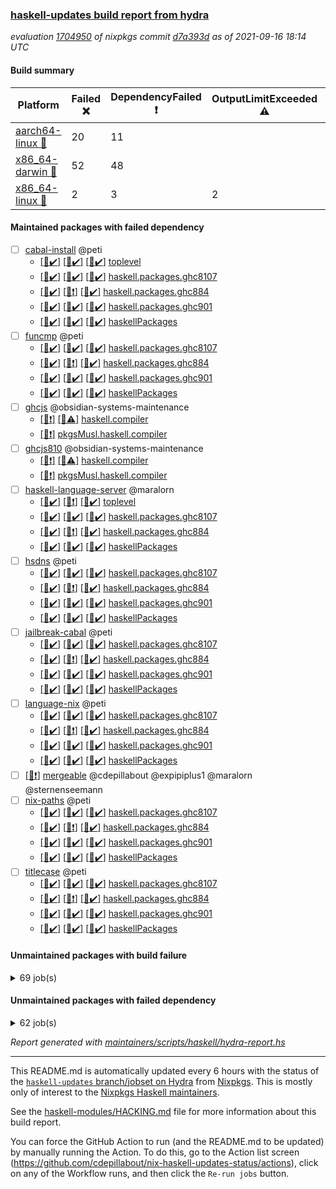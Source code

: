 ### [haskell-updates build report from hydra](https://hydra.nixos.org/jobset/nixpkgs/haskell-updates)
*evaluation [1704950](https://hydra.nixos.org/eval/1704950) of nixpkgs commit [d7a393d](https://github.com/NixOS/nixpkgs/commits/d7a393dc6b0e333a27bffe1d61b57e8a172973f7) as of 2021-09-16 18:14 UTC*
#### Build summary

 | Platform | Failed :x: | DependencyFailed :heavy_exclamation_mark: | OutputLimitExceeded :warning: | TimedOut :hourglass::no_entry_sign: | Success :heavy_check_mark: | 
 | --- | --- | --- | --- | --- | --- | 
 | [aarch64-linux :iphone:](https://hydra.nixos.org/eval/1704950?filter=.aarch64-linux) | 20 | 11 |  | 3 | 6718 | 
 | [x86_64-darwin :apple:](https://hydra.nixos.org/eval/1704950?filter=.x86_64-darwin) | 52 | 48 |  | 3 | 6612 | 
 | [x86_64-linux :penguin:](https://hydra.nixos.org/eval/1704950?filter=.x86_64-linux) | 2 | 3 | 2 |  | 6792 | 
#### Maintained packages with failed dependency
- [ ] [cabal-install](https://hydra.nixos.org/eval/1704950?filter=cabal-install) @peti
  - [[:iphone::heavy_check_mark:]](https://hydra.nixos.org/build/153206747) [[:apple::heavy_check_mark:]](https://hydra.nixos.org/build/153207602) [[:penguin::heavy_check_mark:]](https://hydra.nixos.org/build/153205830) [toplevel](https://hydra.nixos.org/eval/1704950?filter=cabal-install)
  - [[:iphone::heavy_check_mark:]](https://hydra.nixos.org/build/153200342) [[:apple::heavy_check_mark:]](https://hydra.nixos.org/build/153208055) [[:penguin::heavy_check_mark:]](https://hydra.nixos.org/build/153210546) [haskell.packages.ghc8107](https://hydra.nixos.org/eval/1704950?filter=haskell.packages.ghc8107.cabal-install)
  - [[:iphone::heavy_check_mark:]](https://hydra.nixos.org/build/153196268) [[:apple::heavy_exclamation_mark:]](https://hydra.nixos.org/build/153202204) [[:penguin::heavy_check_mark:]](https://hydra.nixos.org/build/153195128) [haskell.packages.ghc884](https://hydra.nixos.org/eval/1704950?filter=haskell.packages.ghc884.cabal-install)
  - [[:iphone::heavy_check_mark:]](https://hydra.nixos.org/build/153204648) [[:apple::heavy_check_mark:]](https://hydra.nixos.org/build/153203588) [[:penguin::heavy_check_mark:]](https://hydra.nixos.org/build/153195716) [haskell.packages.ghc901](https://hydra.nixos.org/eval/1704950?filter=haskell.packages.ghc901.cabal-install)
  - [[:iphone::heavy_check_mark:]](https://hydra.nixos.org/build/153212900) [[:apple::heavy_check_mark:]](https://hydra.nixos.org/build/153200208) [[:penguin::heavy_check_mark:]](https://hydra.nixos.org/build/153196807) [haskellPackages](https://hydra.nixos.org/eval/1704950?filter=haskellPackages.cabal-install)
- [ ] [funcmp](https://hydra.nixos.org/eval/1704950?filter=funcmp) @peti
  - [[:iphone::heavy_check_mark:]](https://hydra.nixos.org/build/153198543) [[:apple::heavy_check_mark:]](https://hydra.nixos.org/build/153201399) [[:penguin::heavy_check_mark:]](https://hydra.nixos.org/build/153197045) [haskell.packages.ghc8107](https://hydra.nixos.org/eval/1704950?filter=haskell.packages.ghc8107.funcmp)
  - [[:iphone::heavy_check_mark:]](https://hydra.nixos.org/build/153206232) [[:apple::heavy_exclamation_mark:]](https://hydra.nixos.org/build/153204917) [[:penguin::heavy_check_mark:]](https://hydra.nixos.org/build/153207177) [haskell.packages.ghc884](https://hydra.nixos.org/eval/1704950?filter=haskell.packages.ghc884.funcmp)
  - [[:iphone::heavy_check_mark:]](https://hydra.nixos.org/build/153208727) [[:apple::heavy_check_mark:]](https://hydra.nixos.org/build/153197218) [[:penguin::heavy_check_mark:]](https://hydra.nixos.org/build/153198362) [haskell.packages.ghc901](https://hydra.nixos.org/eval/1704950?filter=haskell.packages.ghc901.funcmp)
  - [[:iphone::heavy_check_mark:]](https://hydra.nixos.org/build/153200093) [[:apple::heavy_check_mark:]](https://hydra.nixos.org/build/153210013) [[:penguin::heavy_check_mark:]](https://hydra.nixos.org/build/153195548) [haskellPackages](https://hydra.nixos.org/eval/1704950?filter=haskellPackages.funcmp)
- [ ] [ghcjs](https://hydra.nixos.org/eval/1704950?filter=ghcjs) @obsidian-systems-maintenance
  - [[:iphone::heavy_exclamation_mark:]](https://hydra.nixos.org/build/153215278) [[:penguin::warning:]](https://hydra.nixos.org/build/153196132) [haskell.compiler](https://hydra.nixos.org/eval/1704950?filter=haskell.compiler.ghcjs)
  -  [[:penguin::heavy_exclamation_mark:]](https://hydra.nixos.org/build/153202693) [pkgsMusl.haskell.compiler](https://hydra.nixos.org/eval/1704950?filter=pkgsMusl.haskell.compiler.ghcjs)
- [ ] [ghcjs810](https://hydra.nixos.org/eval/1704950?filter=ghcjs810) @obsidian-systems-maintenance
  - [[:iphone::heavy_exclamation_mark:]](https://hydra.nixos.org/build/153212524) [[:penguin::warning:]](https://hydra.nixos.org/build/153196057) [haskell.compiler](https://hydra.nixos.org/eval/1704950?filter=haskell.compiler.ghcjs810)
  -  [[:penguin::heavy_exclamation_mark:]](https://hydra.nixos.org/build/153196415) [pkgsMusl.haskell.compiler](https://hydra.nixos.org/eval/1704950?filter=pkgsMusl.haskell.compiler.ghcjs810)
- [ ] [haskell-language-server](https://hydra.nixos.org/eval/1704950?filter=haskell-language-server) @maralorn
  - [[:iphone::heavy_check_mark:]](https://hydra.nixos.org/build/153210143) [[:apple::heavy_exclamation_mark:]](https://hydra.nixos.org/build/153213018) [[:penguin::heavy_check_mark:]](https://hydra.nixos.org/build/153211076) [toplevel](https://hydra.nixos.org/eval/1704950?filter=haskell-language-server)
  - [[:iphone::heavy_check_mark:]](https://hydra.nixos.org/build/153200978) [[:apple::heavy_check_mark:]](https://hydra.nixos.org/build/153214537) [[:penguin::heavy_check_mark:]](https://hydra.nixos.org/build/153209068) [haskell.packages.ghc8107](https://hydra.nixos.org/eval/1704950?filter=haskell.packages.ghc8107.haskell-language-server)
  - [[:iphone::heavy_check_mark:]](https://hydra.nixos.org/build/153198337) [[:apple::heavy_exclamation_mark:]](https://hydra.nixos.org/build/153201176) [[:penguin::heavy_check_mark:]](https://hydra.nixos.org/build/153199028) [haskell.packages.ghc884](https://hydra.nixos.org/eval/1704950?filter=haskell.packages.ghc884.haskell-language-server)
  - [[:iphone::heavy_check_mark:]](https://hydra.nixos.org/build/153196099) [[:apple::heavy_check_mark:]](https://hydra.nixos.org/build/153210787) [[:penguin::heavy_check_mark:]](https://hydra.nixos.org/build/153195708) [haskellPackages](https://hydra.nixos.org/eval/1704950?filter=haskellPackages.haskell-language-server)
- [ ] [hsdns](https://hydra.nixos.org/eval/1704950?filter=hsdns) @peti
  - [[:iphone::heavy_check_mark:]](https://hydra.nixos.org/build/153208271) [[:apple::heavy_check_mark:]](https://hydra.nixos.org/build/153200332) [[:penguin::heavy_check_mark:]](https://hydra.nixos.org/build/153212983) [haskell.packages.ghc8107](https://hydra.nixos.org/eval/1704950?filter=haskell.packages.ghc8107.hsdns)
  - [[:iphone::heavy_check_mark:]](https://hydra.nixos.org/build/153213575) [[:apple::heavy_exclamation_mark:]](https://hydra.nixos.org/build/153211790) [[:penguin::heavy_check_mark:]](https://hydra.nixos.org/build/153214657) [haskell.packages.ghc884](https://hydra.nixos.org/eval/1704950?filter=haskell.packages.ghc884.hsdns)
  - [[:iphone::heavy_check_mark:]](https://hydra.nixos.org/build/153209838) [[:apple::heavy_check_mark:]](https://hydra.nixos.org/build/153207199) [[:penguin::heavy_check_mark:]](https://hydra.nixos.org/build/153213815) [haskell.packages.ghc901](https://hydra.nixos.org/eval/1704950?filter=haskell.packages.ghc901.hsdns)
  - [[:iphone::heavy_check_mark:]](https://hydra.nixos.org/build/153202175) [[:apple::heavy_check_mark:]](https://hydra.nixos.org/build/153212774) [[:penguin::heavy_check_mark:]](https://hydra.nixos.org/build/153214014) [haskellPackages](https://hydra.nixos.org/eval/1704950?filter=haskellPackages.hsdns)
- [ ] [jailbreak-cabal](https://hydra.nixos.org/eval/1704950?filter=jailbreak-cabal) @peti
  - [[:iphone::heavy_check_mark:]](https://hydra.nixos.org/build/153211330) [[:apple::heavy_check_mark:]](https://hydra.nixos.org/build/153205530) [[:penguin::heavy_check_mark:]](https://hydra.nixos.org/build/153195926) [haskell.packages.ghc8107](https://hydra.nixos.org/eval/1704950?filter=haskell.packages.ghc8107.jailbreak-cabal)
  - [[:iphone::heavy_check_mark:]](https://hydra.nixos.org/build/153198753) [[:apple::heavy_exclamation_mark:]](https://hydra.nixos.org/build/153214861) [[:penguin::heavy_check_mark:]](https://hydra.nixos.org/build/153203272) [haskell.packages.ghc884](https://hydra.nixos.org/eval/1704950?filter=haskell.packages.ghc884.jailbreak-cabal)
  - [[:iphone::heavy_check_mark:]](https://hydra.nixos.org/build/153204847) [[:apple::heavy_check_mark:]](https://hydra.nixos.org/build/153206637) [[:penguin::heavy_check_mark:]](https://hydra.nixos.org/build/153212963) [haskell.packages.ghc901](https://hydra.nixos.org/eval/1704950?filter=haskell.packages.ghc901.jailbreak-cabal)
  - [[:iphone::heavy_check_mark:]](https://hydra.nixos.org/build/153199281) [[:apple::heavy_check_mark:]](https://hydra.nixos.org/build/153213452) [[:penguin::heavy_check_mark:]](https://hydra.nixos.org/build/153211256) [haskellPackages](https://hydra.nixos.org/eval/1704950?filter=haskellPackages.jailbreak-cabal)
- [ ] [language-nix](https://hydra.nixos.org/eval/1704950?filter=language-nix) @peti
  - [[:iphone::heavy_check_mark:]](https://hydra.nixos.org/build/153199705) [[:apple::heavy_check_mark:]](https://hydra.nixos.org/build/153204423) [[:penguin::heavy_check_mark:]](https://hydra.nixos.org/build/153205058) [haskell.packages.ghc8107](https://hydra.nixos.org/eval/1704950?filter=haskell.packages.ghc8107.language-nix)
  - [[:iphone::heavy_check_mark:]](https://hydra.nixos.org/build/153201658) [[:apple::heavy_exclamation_mark:]](https://hydra.nixos.org/build/153198106) [[:penguin::heavy_check_mark:]](https://hydra.nixos.org/build/153206894) [haskell.packages.ghc884](https://hydra.nixos.org/eval/1704950?filter=haskell.packages.ghc884.language-nix)
  - [[:iphone::heavy_check_mark:]](https://hydra.nixos.org/build/153206088) [[:apple::heavy_check_mark:]](https://hydra.nixos.org/build/153207636) [[:penguin::heavy_check_mark:]](https://hydra.nixos.org/build/153195468) [haskell.packages.ghc901](https://hydra.nixos.org/eval/1704950?filter=haskell.packages.ghc901.language-nix)
  - [[:iphone::heavy_check_mark:]](https://hydra.nixos.org/build/153208313) [[:apple::heavy_check_mark:]](https://hydra.nixos.org/build/153207311) [[:penguin::heavy_check_mark:]](https://hydra.nixos.org/build/153195617) [haskellPackages](https://hydra.nixos.org/eval/1704950?filter=haskellPackages.language-nix)
- [ ] [[:penguin::heavy_exclamation_mark:]](https://hydra.nixos.org/build/153211740) [mergeable](https://hydra.nixos.org/eval/1704950?filter=mergeable) @cdepillabout @expipiplus1 @maralorn @sternenseemann
- [ ] [nix-paths](https://hydra.nixos.org/eval/1704950?filter=nix-paths) @peti
  - [[:iphone::heavy_check_mark:]](https://hydra.nixos.org/build/153206991) [[:apple::heavy_check_mark:]](https://hydra.nixos.org/build/153195549) [[:penguin::heavy_check_mark:]](https://hydra.nixos.org/build/153208184) [haskell.packages.ghc8107](https://hydra.nixos.org/eval/1704950?filter=haskell.packages.ghc8107.nix-paths)
  - [[:iphone::heavy_check_mark:]](https://hydra.nixos.org/build/153210278) [[:apple::heavy_exclamation_mark:]](https://hydra.nixos.org/build/153207790) [[:penguin::heavy_check_mark:]](https://hydra.nixos.org/build/153213829) [haskell.packages.ghc884](https://hydra.nixos.org/eval/1704950?filter=haskell.packages.ghc884.nix-paths)
  - [[:iphone::heavy_check_mark:]](https://hydra.nixos.org/build/153212421) [[:apple::heavy_check_mark:]](https://hydra.nixos.org/build/153206591) [[:penguin::heavy_check_mark:]](https://hydra.nixos.org/build/153197933) [haskell.packages.ghc901](https://hydra.nixos.org/eval/1704950?filter=haskell.packages.ghc901.nix-paths)
  - [[:iphone::heavy_check_mark:]](https://hydra.nixos.org/build/153203854) [[:apple::heavy_check_mark:]](https://hydra.nixos.org/build/153213694) [[:penguin::heavy_check_mark:]](https://hydra.nixos.org/build/153201168) [haskellPackages](https://hydra.nixos.org/eval/1704950?filter=haskellPackages.nix-paths)
- [ ] [titlecase](https://hydra.nixos.org/eval/1704950?filter=titlecase) @peti
  - [[:iphone::heavy_check_mark:]](https://hydra.nixos.org/build/153211124) [[:apple::heavy_check_mark:]](https://hydra.nixos.org/build/153213724) [[:penguin::heavy_check_mark:]](https://hydra.nixos.org/build/153207933) [haskell.packages.ghc8107](https://hydra.nixos.org/eval/1704950?filter=haskell.packages.ghc8107.titlecase)
  - [[:iphone::heavy_check_mark:]](https://hydra.nixos.org/build/153205881) [[:apple::heavy_exclamation_mark:]](https://hydra.nixos.org/build/153195552) [[:penguin::heavy_check_mark:]](https://hydra.nixos.org/build/153211947) [haskell.packages.ghc884](https://hydra.nixos.org/eval/1704950?filter=haskell.packages.ghc884.titlecase)
  - [[:iphone::heavy_check_mark:]](https://hydra.nixos.org/build/153197487) [[:apple::heavy_check_mark:]](https://hydra.nixos.org/build/153195207) [[:penguin::heavy_check_mark:]](https://hydra.nixos.org/build/153198742) [haskell.packages.ghc901](https://hydra.nixos.org/eval/1704950?filter=haskell.packages.ghc901.titlecase)
  - [[:iphone::heavy_check_mark:]](https://hydra.nixos.org/build/153201259) [[:apple::heavy_check_mark:]](https://hydra.nixos.org/build/153212673) [[:penguin::heavy_check_mark:]](https://hydra.nixos.org/build/153195055) [haskellPackages](https://hydra.nixos.org/eval/1704950?filter=haskellPackages.titlecase)
#### Unmaintained packages with build failure
<details><summary>69 job(s) </summary>

- [ ] [[:iphone::heavy_check_mark:]](https://hydra.nixos.org/build/153203885) [[:apple::x:]](https://hydra.nixos.org/build/153199123) [[:penguin::heavy_check_mark:]](https://hydra.nixos.org/build/153213161) [haskellPackages.FractalArt](https://hydra.nixos.org/eval/1704950?filter=haskellPackages.FractalArt) 
- [ ] [[:iphone::x:]](https://hydra.nixos.org/build/153203226) [[:apple::heavy_check_mark:]](https://hydra.nixos.org/build/153204100) [[:penguin::heavy_check_mark:]](https://hydra.nixos.org/build/153214572) [haskellPackages.HsASA](https://hydra.nixos.org/eval/1704950?filter=haskellPackages.HsASA) 
- [ ] [[:iphone::x:]](https://hydra.nixos.org/build/153198140) [[:apple::heavy_check_mark:]](https://hydra.nixos.org/build/153197376) [[:penguin::heavy_check_mark:]](https://hydra.nixos.org/build/153198610) [haskellPackages.OrderedBits](https://hydra.nixos.org/eval/1704950?filter=haskellPackages.OrderedBits) 
- [ ] [[:iphone::x:]](https://hydra.nixos.org/build/153208186) [[:apple::heavy_check_mark:]](https://hydra.nixos.org/build/153197567) [[:penguin::heavy_check_mark:]](https://hydra.nixos.org/build/153208126) [haskellPackages.accelerate-llvm](https://hydra.nixos.org/eval/1704950?filter=haskellPackages.accelerate-llvm) 
- [ ] [[:iphone::heavy_check_mark:]](https://hydra.nixos.org/build/153202911) [[:apple::x:]](https://hydra.nixos.org/build/153202277) [[:penguin::heavy_check_mark:]](https://hydra.nixos.org/build/153206340) [haskellPackages.caster](https://hydra.nixos.org/eval/1704950?filter=haskellPackages.caster) 
- [ ] [[:iphone::heavy_check_mark:]](https://hydra.nixos.org/build/153203828) [[:apple::x:]](https://hydra.nixos.org/build/153212692) [[:penguin::heavy_check_mark:]](https://hydra.nixos.org/build/153211805) [haskellPackages.chiphunk](https://hydra.nixos.org/eval/1704950?filter=haskellPackages.chiphunk) 
- [ ] [[:iphone::heavy_check_mark:]](https://hydra.nixos.org/build/153210058) [[:apple::x:]](https://hydra.nixos.org/build/153209588) [[:penguin::heavy_check_mark:]](https://hydra.nixos.org/build/153212463) [haskellPackages.di-core](https://hydra.nixos.org/eval/1704950?filter=haskellPackages.di-core) 
- [ ] [[:iphone::heavy_check_mark:]](https://hydra.nixos.org/build/153206268) [[:apple::x:]](https://hydra.nixos.org/build/153213211) [[:penguin::heavy_check_mark:]](https://hydra.nixos.org/build/153199446) [haskellPackages.discount](https://hydra.nixos.org/eval/1704950?filter=haskellPackages.discount) 
- [ ] [[:iphone::heavy_check_mark:]](https://hydra.nixos.org/build/153208807) [[:apple::x:]](https://hydra.nixos.org/build/153199181) [[:penguin::heavy_check_mark:]](https://hydra.nixos.org/build/153205582) [haskellPackages.diskhash](https://hydra.nixos.org/eval/1704950?filter=haskellPackages.diskhash) 
- [ ] [[:iphone::x:]](https://hydra.nixos.org/build/153195551) [[:apple::x:]](https://hydra.nixos.org/build/153202382) [[:penguin::x:]](https://hydra.nixos.org/build/153207616) [haskellPackages.doi](https://hydra.nixos.org/eval/1704950?filter=haskellPackages.doi) 
- [ ] [[:iphone::x:]](https://hydra.nixos.org/build/153202742) [[:apple::x:]](https://hydra.nixos.org/build/153197440) [[:penguin::heavy_check_mark:]](https://hydra.nixos.org/build/153213408) [haskellPackages.easytensor](https://hydra.nixos.org/eval/1704950?filter=haskellPackages.easytensor) 
- [ ] [[:iphone::heavy_check_mark:]](https://hydra.nixos.org/build/153211077) [[:apple::x:]](https://hydra.nixos.org/build/153195808) [[:penguin::heavy_check_mark:]](https://hydra.nixos.org/build/153209178) [haskellPackages.epub-tools](https://hydra.nixos.org/eval/1704950?filter=haskellPackages.epub-tools) 
- [ ] [[:iphone::heavy_check_mark:]](https://hydra.nixos.org/build/153197736) [[:apple::x:]](https://hydra.nixos.org/build/153213738) [[:penguin::heavy_check_mark:]](https://hydra.nixos.org/build/153198014) [haskellPackages.exinst](https://hydra.nixos.org/eval/1704950?filter=haskellPackages.exinst) 
- [ ] [[:iphone::heavy_check_mark:]](https://hydra.nixos.org/build/153207751) [[:apple::x:]](https://hydra.nixos.org/build/153212964) [[:penguin::heavy_check_mark:]](https://hydra.nixos.org/build/153202822) [haskellPackages.float128](https://hydra.nixos.org/eval/1704950?filter=haskellPackages.float128) 
- [ ] [[:iphone::x:]](https://hydra.nixos.org/build/153214905) [[:apple::heavy_check_mark:]](https://hydra.nixos.org/build/153208370) [[:penguin::heavy_check_mark:]](https://hydra.nixos.org/build/153215528) [haskellPackages.freetype2](https://hydra.nixos.org/eval/1704950?filter=haskellPackages.freetype2) 
- [ ] [[:iphone::heavy_check_mark:]](https://hydra.nixos.org/build/153196136) [[:apple::x:]](https://hydra.nixos.org/build/153208818) [[:penguin::heavy_check_mark:]](https://hydra.nixos.org/build/153206909) [haskellPackages.gi-gdkx11](https://hydra.nixos.org/eval/1704950?filter=haskellPackages.gi-gdkx11) 
- [ ] [[:iphone::x:]](https://hydra.nixos.org/build/153201707) [[:penguin::heavy_check_mark:]](https://hydra.nixos.org/build/153209543) [haskellPackages.gnome-keyring](https://hydra.nixos.org/eval/1704950?filter=haskellPackages.gnome-keyring) 
- [ ] [[:iphone::heavy_check_mark:]](https://hydra.nixos.org/build/153197621) [[:apple::x:]](https://hydra.nixos.org/build/153203392) [[:penguin::heavy_check_mark:]](https://hydra.nixos.org/build/153210206) [haskellPackages.gtk-traymanager](https://hydra.nixos.org/eval/1704950?filter=haskellPackages.gtk-traymanager) 
- [ ] [[:iphone::heavy_check_mark:]](https://hydra.nixos.org/build/153195560) [[:apple::x:]](https://hydra.nixos.org/build/153210733) [[:penguin::heavy_check_mark:]](https://hydra.nixos.org/build/153200774) [haskellPackages.hamid](https://hydra.nixos.org/eval/1704950?filter=haskellPackages.hamid) 
- [ ] [[:iphone::heavy_check_mark:]](https://hydra.nixos.org/build/153211509) [[:apple::x:]](https://hydra.nixos.org/build/153200001) [[:penguin::heavy_check_mark:]](https://hydra.nixos.org/build/153208558) [haskellPackages.hid](https://hydra.nixos.org/eval/1704950?filter=haskellPackages.hid) 
- [ ] [[:iphone::heavy_check_mark:]](https://hydra.nixos.org/build/153213087) [[:apple::x:]](https://hydra.nixos.org/build/153198207) [[:penguin::heavy_check_mark:]](https://hydra.nixos.org/build/153200086) [haskellPackages.highlight](https://hydra.nixos.org/eval/1704950?filter=haskellPackages.highlight) 
- [ ] [[:iphone::heavy_check_mark:]](https://hydra.nixos.org/build/153211594) [[:apple::x:]](https://hydra.nixos.org/build/153195499) [[:penguin::heavy_check_mark:]](https://hydra.nixos.org/build/153199718) [haskellPackages.hmatrix-morpheus](https://hydra.nixos.org/eval/1704950?filter=haskellPackages.hmatrix-morpheus) 
- [ ] [[:iphone::heavy_check_mark:]](https://hydra.nixos.org/build/153200212) [[:apple::x:]](https://hydra.nixos.org/build/153197509) [[:penguin::heavy_check_mark:]](https://hydra.nixos.org/build/153204422) [haskellPackages.hmidi](https://hydra.nixos.org/eval/1704950?filter=haskellPackages.hmidi) 
- [ ] [[:iphone::x:]](https://hydra.nixos.org/build/153211698) [[:apple::heavy_check_mark:]](https://hydra.nixos.org/build/153215405) [[:penguin::heavy_check_mark:]](https://hydra.nixos.org/build/153202862) [haskellPackages.hq](https://hydra.nixos.org/eval/1704950?filter=haskellPackages.hq) 
- [ ] [[:iphone::heavy_check_mark:]](https://hydra.nixos.org/build/153210527) [[:apple::x:]](https://hydra.nixos.org/build/153198603) [[:penguin::heavy_check_mark:]](https://hydra.nixos.org/build/153204496) [haskellPackages.hs](https://hydra.nixos.org/eval/1704950?filter=haskellPackages.hs) 
- [ ] [[:iphone::heavy_check_mark:]](https://hydra.nixos.org/build/153195133) [[:apple::x:]](https://hydra.nixos.org/build/153209577) [[:penguin::heavy_check_mark:]](https://hydra.nixos.org/build/153196313) [haskellPackages.hsshellscript](https://hydra.nixos.org/eval/1704950?filter=haskellPackages.hsshellscript) 
- [ ] [[:iphone::heavy_check_mark:]](https://hydra.nixos.org/build/153197053) [[:apple::x:]](https://hydra.nixos.org/build/153210194) [[:penguin::heavy_check_mark:]](https://hydra.nixos.org/build/153212642) [haskellPackages.hssourceinfo](https://hydra.nixos.org/eval/1704950?filter=haskellPackages.hssourceinfo) 
- [ ] [[:iphone::heavy_check_mark:]](https://hydra.nixos.org/build/153207798) [[:apple::x:]](https://hydra.nixos.org/build/153209946) [[:penguin::heavy_check_mark:]](https://hydra.nixos.org/build/153207716) [haskellPackages.huckleberry](https://hydra.nixos.org/eval/1704950?filter=haskellPackages.huckleberry) 
- [ ] [[:iphone::heavy_check_mark:]](https://hydra.nixos.org/build/153210467) [[:apple::x:]](https://hydra.nixos.org/build/153208607) [[:penguin::heavy_check_mark:]](https://hydra.nixos.org/build/153196174) [haskellPackages.ipcvar](https://hydra.nixos.org/eval/1704950?filter=haskellPackages.ipcvar) 
- [ ] [[:iphone::heavy_check_mark:]](https://hydra.nixos.org/build/153196323) [[:apple::x:]](https://hydra.nixos.org/build/153196079) [[:penguin::heavy_check_mark:]](https://hydra.nixos.org/build/153213442) [haskellPackages.junit-xml](https://hydra.nixos.org/eval/1704950?filter=haskellPackages.junit-xml) 
- [ ] [[:iphone::heavy_check_mark:]](https://hydra.nixos.org/build/153205683) [[:apple::x:]](https://hydra.nixos.org/build/153214842) [[:penguin::heavy_check_mark:]](https://hydra.nixos.org/build/153212878) [haskellPackages.keep-alive](https://hydra.nixos.org/eval/1704950?filter=haskellPackages.keep-alive) 
- [ ] [[:iphone::x:]](https://hydra.nixos.org/build/153199003) [[:apple::heavy_check_mark:]](https://hydra.nixos.org/build/153212819) [[:penguin::heavy_check_mark:]](https://hydra.nixos.org/build/153195602) [haskellPackages.libBF](https://hydra.nixos.org/eval/1704950?filter=haskellPackages.libBF) 
- [ ] [[:iphone::heavy_check_mark:]](https://hydra.nixos.org/build/153198613) [[:apple::x:]](https://hydra.nixos.org/build/153203244) [[:penguin::heavy_check_mark:]](https://hydra.nixos.org/build/153203332) [haskellPackages.loc](https://hydra.nixos.org/eval/1704950?filter=haskellPackages.loc) 
- [ ] [[:iphone::x:]](https://hydra.nixos.org/build/153215065) [[:apple::heavy_check_mark:]](https://hydra.nixos.org/build/153214221) [[:penguin::heavy_check_mark:]](https://hydra.nixos.org/build/153210453) [haskellPackages.long-double](https://hydra.nixos.org/eval/1704950?filter=haskellPackages.long-double) 
- [ ] [[:iphone::heavy_check_mark:]](https://hydra.nixos.org/build/153200917) [[:apple::x:]](https://hydra.nixos.org/build/153204822) [[:penguin::heavy_check_mark:]](https://hydra.nixos.org/build/153209166) [haskellPackages.mediawiki2latex](https://hydra.nixos.org/eval/1704950?filter=haskellPackages.mediawiki2latex) 
- [ ] [[:iphone::heavy_check_mark:]](https://hydra.nixos.org/build/153205991) [[:apple::x:]](https://hydra.nixos.org/build/153203814) [[:penguin::heavy_check_mark:]](https://hydra.nixos.org/build/153197521) [haskellPackages.mercury-api](https://hydra.nixos.org/eval/1704950?filter=haskellPackages.mercury-api) 
- [ ] [[:iphone::heavy_check_mark:]](https://hydra.nixos.org/build/153198065) [[:apple::x:]](https://hydra.nixos.org/build/153212079) [[:penguin::heavy_check_mark:]](https://hydra.nixos.org/build/153197883) [haskellPackages.nano-cryptr](https://hydra.nixos.org/eval/1704950?filter=haskellPackages.nano-cryptr) 
- [ ] [[:iphone::x:]](https://hydra.nixos.org/build/153196904) [[:apple::heavy_check_mark:]](https://hydra.nixos.org/build/153195579) [[:penguin::heavy_check_mark:]](https://hydra.nixos.org/build/153213136) [haskellPackages.nlopt-haskell](https://hydra.nixos.org/eval/1704950?filter=haskellPackages.nlopt-haskell) 
- [ ] [[:iphone::heavy_check_mark:]](https://hydra.nixos.org/build/153211299) [[:apple::x:]](https://hydra.nixos.org/build/153199433) [[:penguin::heavy_check_mark:]](https://hydra.nixos.org/build/153195907) [haskellPackages.opencv](https://hydra.nixos.org/eval/1704950?filter=haskellPackages.opencv) 
- [ ] [[:iphone::heavy_check_mark:]](https://hydra.nixos.org/build/153213477) [[:apple::x:]](https://hydra.nixos.org/build/153202821) [[:penguin::heavy_check_mark:]](https://hydra.nixos.org/build/153206881) [haskellPackages.persistent-pagination](https://hydra.nixos.org/eval/1704950?filter=haskellPackages.persistent-pagination) 
- [ ] [[:iphone::x:]](https://hydra.nixos.org/build/153212916) [[:apple::heavy_check_mark:]](https://hydra.nixos.org/build/153211048) [[:penguin::heavy_check_mark:]](https://hydra.nixos.org/build/153209147) [haskellPackages.picosat](https://hydra.nixos.org/eval/1704950?filter=haskellPackages.picosat) 
- [ ] [[:iphone::heavy_check_mark:]](https://hydra.nixos.org/build/153197341) [[:apple::x:]](https://hydra.nixos.org/build/153207984) [[:penguin::heavy_check_mark:]](https://hydra.nixos.org/build/153197245) [haskellPackages.ping-wrapper](https://hydra.nixos.org/eval/1704950?filter=haskellPackages.ping-wrapper) 
- [ ] [[:iphone::heavy_check_mark:]](https://hydra.nixos.org/build/153209825) [[:apple::x:]](https://hydra.nixos.org/build/153201386) [[:penguin::heavy_check_mark:]](https://hydra.nixos.org/build/153214746) [haskellPackages.pipes-zlib](https://hydra.nixos.org/eval/1704950?filter=haskellPackages.pipes-zlib) 
- [ ] [[:iphone::x:]](https://hydra.nixos.org/build/153210332) [[:apple::heavy_check_mark:]](https://hydra.nixos.org/build/153201053) [[:penguin::heavy_check_mark:]](https://hydra.nixos.org/build/153202717) [haskellPackages.poker](https://hydra.nixos.org/eval/1704950?filter=haskellPackages.poker) 
- [ ] [[:iphone::heavy_check_mark:]](https://hydra.nixos.org/build/153215280) [[:apple::x:]](https://hydra.nixos.org/build/153195871) [[:penguin::heavy_check_mark:]](https://hydra.nixos.org/build/153210393) [haskellPackages.posix-socket](https://hydra.nixos.org/eval/1704950?filter=haskellPackages.posix-socket) 
- [ ] [[:iphone::heavy_check_mark:]](https://hydra.nixos.org/build/153200486) [[:apple::x:]](https://hydra.nixos.org/build/153213171) [[:penguin::heavy_check_mark:]](https://hydra.nixos.org/build/153212199) [haskellPackages.posix-timer](https://hydra.nixos.org/eval/1704950?filter=haskellPackages.posix-timer) 
- [ ] [[:iphone::x:]](https://hydra.nixos.org/build/153198453) [[:apple::heavy_check_mark:]](https://hydra.nixos.org/build/153214989) [[:penguin::heavy_check_mark:]](https://hydra.nixos.org/build/153212040) [haskellPackages.powerqueue-distributed](https://hydra.nixos.org/eval/1704950?filter=haskellPackages.powerqueue-distributed) 
- [ ] [[:iphone::heavy_check_mark:]](https://hydra.nixos.org/build/153201344) [[:apple::x:]](https://hydra.nixos.org/build/153205133) [[:penguin::heavy_check_mark:]](https://hydra.nixos.org/build/153204625) [haskellPackages.pthread](https://hydra.nixos.org/eval/1704950?filter=haskellPackages.pthread) 
- [ ] [[:iphone::x:]](https://hydra.nixos.org/build/153205064) [[:apple::heavy_check_mark:]](https://hydra.nixos.org/build/153204873) [[:penguin::heavy_check_mark:]](https://hydra.nixos.org/build/153214348) [haskellPackages.ptr-poker](https://hydra.nixos.org/eval/1704950?filter=haskellPackages.ptr-poker) 
- [ ] [[:iphone::heavy_check_mark:]](https://hydra.nixos.org/build/153195599) [[:apple::x:]](https://hydra.nixos.org/build/153200059) [[:penguin::heavy_check_mark:]](https://hydra.nixos.org/build/153213105) [haskellPackages.sandwich-webdriver](https://hydra.nixos.org/eval/1704950?filter=haskellPackages.sandwich-webdriver) 
- [ ] [[:iphone::heavy_check_mark:]](https://hydra.nixos.org/build/153195903) [[:apple::x:]](https://hydra.nixos.org/build/153198808) [[:penguin::heavy_check_mark:]](https://hydra.nixos.org/build/153196160) [haskellPackages.sdp](https://hydra.nixos.org/eval/1704950?filter=haskellPackages.sdp) 
- [ ] [[:iphone::heavy_check_mark:]](https://hydra.nixos.org/build/153213031) [[:apple::x:]](https://hydra.nixos.org/build/153209678) [[:penguin::heavy_check_mark:]](https://hydra.nixos.org/build/153196969) [haskellPackages.select](https://hydra.nixos.org/eval/1704950?filter=haskellPackages.select) 
- [ ] [[:iphone::heavy_check_mark:]](https://hydra.nixos.org/build/153197594) [[:apple::x:]](https://hydra.nixos.org/build/153206622) [[:penguin::heavy_check_mark:]](https://hydra.nixos.org/build/153199962) [haskellPackages.shared-memory](https://hydra.nixos.org/eval/1704950?filter=haskellPackages.shared-memory) 
- [ ] [[:iphone::heavy_check_mark:]](https://hydra.nixos.org/build/153205604) [[:apple::x:]](https://hydra.nixos.org/build/153199767) [[:penguin::heavy_check_mark:]](https://hydra.nixos.org/build/153211285) [haskellPackages.shortbytestring](https://hydra.nixos.org/eval/1704950?filter=haskellPackages.shortbytestring) 
- [ ] [[:iphone::heavy_check_mark:]](https://hydra.nixos.org/build/153196138) [[:apple::x:]](https://hydra.nixos.org/build/153214052) [[:penguin::heavy_check_mark:]](https://hydra.nixos.org/build/153206146) [haskellPackages.sysinfo](https://hydra.nixos.org/eval/1704950?filter=haskellPackages.sysinfo) 
- [ ] [[:iphone::heavy_check_mark:]](https://hydra.nixos.org/build/153196587) [[:apple::x:]](https://hydra.nixos.org/build/153214128) [[:penguin::heavy_check_mark:]](https://hydra.nixos.org/build/153198101) [haskellPackages.tailfile-hinotify](https://hydra.nixos.org/eval/1704950?filter=haskellPackages.tailfile-hinotify) 
- [ ] [[:iphone::heavy_check_mark:]](https://hydra.nixos.org/build/153199217) [[:apple::x:]](https://hydra.nixos.org/build/153196032) [[:penguin::heavy_check_mark:]](https://hydra.nixos.org/build/153196775) [haskellPackages.thyme](https://hydra.nixos.org/eval/1704950?filter=haskellPackages.thyme) 
- [ ] [[:iphone::x:]](https://hydra.nixos.org/build/153208176) [[:apple::heavy_check_mark:]](https://hydra.nixos.org/build/153206862) [[:penguin::heavy_check_mark:]](https://hydra.nixos.org/build/153196935) [haskellPackages.type-natural](https://hydra.nixos.org/eval/1704950?filter=haskellPackages.type-natural) 
- [ ] [[:iphone::heavy_check_mark:]](https://hydra.nixos.org/build/153205675) [[:apple::x:]](https://hydra.nixos.org/build/153199951) [[:penguin::heavy_check_mark:]](https://hydra.nixos.org/build/153195930) [haskellPackages.tz](https://hydra.nixos.org/eval/1704950?filter=haskellPackages.tz) 
- [ ] [[:iphone::x:]](https://hydra.nixos.org/build/153195705) [[:apple::heavy_check_mark:]](https://hydra.nixos.org/build/153200015) [[:penguin::heavy_check_mark:]](https://hydra.nixos.org/build/153212444) [haskellPackages.unicode-properties](https://hydra.nixos.org/eval/1704950?filter=haskellPackages.unicode-properties) 
- [ ] [[:iphone::x:]](https://hydra.nixos.org/build/153204926) [[:apple::x:]](https://hydra.nixos.org/build/153208452) [[:penguin::x:]](https://hydra.nixos.org/build/153203104) [haskellPackages.windowslive](https://hydra.nixos.org/eval/1704950?filter=haskellPackages.windowslive) 
- [ ] [[:iphone::x:]](https://hydra.nixos.org/build/153204246) [[:apple::heavy_check_mark:]](https://hydra.nixos.org/build/153214430) [[:penguin::heavy_check_mark:]](https://hydra.nixos.org/build/153208117) [haskellPackages.wiringPi](https://hydra.nixos.org/eval/1704950?filter=haskellPackages.wiringPi) 
- [ ] [[:iphone::heavy_check_mark:]](https://hydra.nixos.org/build/153198398) [[:apple::x:]](https://hydra.nixos.org/build/153205316) [[:penguin::heavy_check_mark:]](https://hydra.nixos.org/build/153213075) [tests.haskell.writers](https://hydra.nixos.org/eval/1704950?filter=tests.haskell.writers) 
- [ ] [[:iphone::x:]](https://hydra.nixos.org/build/153212230) [[:apple::heavy_check_mark:]](https://hydra.nixos.org/build/153209000) [[:penguin::heavy_check_mark:]](https://hydra.nixos.org/build/153203324) [haskellPackages.x86-64bit](https://hydra.nixos.org/eval/1704950?filter=haskellPackages.x86-64bit) 
- [ ] [[:iphone::heavy_check_mark:]](https://hydra.nixos.org/build/153196983) [[:apple::x:]](https://hydra.nixos.org/build/153204441) [[:penguin::heavy_check_mark:]](https://hydra.nixos.org/build/153197010) [haskellPackages.xmonad-utils](https://hydra.nixos.org/eval/1704950?filter=haskellPackages.xmonad-utils) 
- [ ] [[:iphone::heavy_check_mark:]](https://hydra.nixos.org/build/153195816) [[:apple::x:]](https://hydra.nixos.org/build/153200616) [[:penguin::heavy_check_mark:]](https://hydra.nixos.org/build/153213103) [haskellPackages.yoga](https://hydra.nixos.org/eval/1704950?filter=haskellPackages.yoga) 
- [ ] [[:iphone::heavy_check_mark:]](https://hydra.nixos.org/build/153212675) [[:apple::x:]](https://hydra.nixos.org/build/153215396) [[:penguin::heavy_check_mark:]](https://hydra.nixos.org/build/153204085) [haskellPackages.zip](https://hydra.nixos.org/eval/1704950?filter=haskellPackages.zip) 
- [ ] [[:iphone::heavy_check_mark:]](https://hydra.nixos.org/build/153205492) [[:apple::x:]](https://hydra.nixos.org/build/153212545) [[:penguin::heavy_check_mark:]](https://hydra.nixos.org/build/153213439) [haskellPackages.zot](https://hydra.nixos.org/eval/1704950?filter=haskellPackages.zot) 
- [ ] [[:iphone::heavy_check_mark:]](https://hydra.nixos.org/build/153208242) [[:apple::x:]](https://hydra.nixos.org/build/153202547) [[:penguin::heavy_check_mark:]](https://hydra.nixos.org/build/153196862) [haskellPackages.zxcvbn-c](https://hydra.nixos.org/eval/1704950?filter=haskellPackages.zxcvbn-c) 
</details>

#### Unmaintained packages with failed dependency
<details><summary>62 job(s) </summary>

- [ ] [[:iphone::heavy_exclamation_mark:]](https://hydra.nixos.org/build/153209815) [[:apple::heavy_check_mark:]](https://hydra.nixos.org/build/153202864) [[:penguin::heavy_check_mark:]](https://hydra.nixos.org/build/153201950) [haskellPackages.PrimitiveArray](https://hydra.nixos.org/eval/1704950?filter=haskellPackages.PrimitiveArray) 
- [ ] [[:iphone::heavy_check_mark:]](https://hydra.nixos.org/build/153210171) [[:apple::heavy_exclamation_mark:]](https://hydra.nixos.org/build/153195915) [[:penguin::heavy_check_mark:]](https://hydra.nixos.org/build/153195237) [haskellPackages.antiope-es](https://hydra.nixos.org/eval/1704950?filter=haskellPackages.antiope-es) 
- [ ] [cabal2nix-unstable](https://hydra.nixos.org/eval/1704950?filter=cabal2nix-unstable) 
  - [[:iphone::heavy_check_mark:]](https://hydra.nixos.org/build/153208673) [[:apple::heavy_check_mark:]](https://hydra.nixos.org/build/153195941) [[:penguin::heavy_check_mark:]](https://hydra.nixos.org/build/153202951) [haskell.packages.ghc8107](https://hydra.nixos.org/eval/1704950?filter=haskell.packages.ghc8107.cabal2nix-unstable)
  - [[:iphone::heavy_check_mark:]](https://hydra.nixos.org/build/153197993) [[:apple::heavy_exclamation_mark:]](https://hydra.nixos.org/build/153207927) [[:penguin::heavy_check_mark:]](https://hydra.nixos.org/build/153203462) [haskell.packages.ghc884](https://hydra.nixos.org/eval/1704950?filter=haskell.packages.ghc884.cabal2nix-unstable)
  - [[:iphone::heavy_check_mark:]](https://hydra.nixos.org/build/153215426) [[:apple::heavy_check_mark:]](https://hydra.nixos.org/build/153211250) [[:penguin::heavy_check_mark:]](https://hydra.nixos.org/build/153208743) [haskell.packages.ghc901](https://hydra.nixos.org/eval/1704950?filter=haskell.packages.ghc901.cabal2nix-unstable)
  - [[:iphone::heavy_check_mark:]](https://hydra.nixos.org/build/153202679) [[:apple::heavy_check_mark:]](https://hydra.nixos.org/build/153214512) [[:penguin::heavy_check_mark:]](https://hydra.nixos.org/build/153197897) [haskellPackages](https://hydra.nixos.org/eval/1704950?filter=haskellPackages.cabal2nix-unstable)
- [ ] [[:iphone::heavy_check_mark:]](https://hydra.nixos.org/build/153199401) [[:apple::heavy_exclamation_mark:]](https://hydra.nixos.org/build/153196865) [[:penguin::heavy_check_mark:]](https://hydra.nixos.org/build/153195719) [haskellPackages.di](https://hydra.nixos.org/eval/1704950?filter=haskellPackages.di) 
- [ ] [[:iphone::heavy_check_mark:]](https://hydra.nixos.org/build/153207425) [[:apple::heavy_exclamation_mark:]](https://hydra.nixos.org/build/153196009) [[:penguin::heavy_check_mark:]](https://hydra.nixos.org/build/153206418) [haskellPackages.di-df1](https://hydra.nixos.org/eval/1704950?filter=haskellPackages.di-df1) 
- [ ] [[:iphone::heavy_check_mark:]](https://hydra.nixos.org/build/153200852) [[:apple::heavy_exclamation_mark:]](https://hydra.nixos.org/build/153205056) [[:penguin::heavy_check_mark:]](https://hydra.nixos.org/build/153211337) [haskellPackages.di-handle](https://hydra.nixos.org/eval/1704950?filter=haskellPackages.di-handle) 
- [ ] [[:iphone::heavy_check_mark:]](https://hydra.nixos.org/build/153199443) [[:apple::heavy_exclamation_mark:]](https://hydra.nixos.org/build/153206164) [[:penguin::heavy_check_mark:]](https://hydra.nixos.org/build/153208732) [haskellPackages.di-monad](https://hydra.nixos.org/eval/1704950?filter=haskellPackages.di-monad) 
- [ ] [[:iphone::heavy_exclamation_mark:]](https://hydra.nixos.org/build/153204622) [[:apple::heavy_exclamation_mark:]](https://hydra.nixos.org/build/153195568) [[:penguin::heavy_check_mark:]](https://hydra.nixos.org/build/153213035) [haskellPackages.easytensor-vulkan](https://hydra.nixos.org/eval/1704950?filter=haskellPackages.easytensor-vulkan) 
- [ ] [[:iphone::heavy_check_mark:]](https://hydra.nixos.org/build/153199480) [[:apple::heavy_exclamation_mark:]](https://hydra.nixos.org/build/153198681) [[:penguin::heavy_check_mark:]](https://hydra.nixos.org/build/153202326) [haskellPackages.exinst-aeson](https://hydra.nixos.org/eval/1704950?filter=haskellPackages.exinst-aeson) 
- [ ] [[:iphone::heavy_check_mark:]](https://hydra.nixos.org/build/153201454) [[:apple::heavy_exclamation_mark:]](https://hydra.nixos.org/build/153203413) [[:penguin::heavy_check_mark:]](https://hydra.nixos.org/build/153213544) [haskellPackages.exinst-bytes](https://hydra.nixos.org/eval/1704950?filter=haskellPackages.exinst-bytes) 
- [ ] [[:iphone::heavy_check_mark:]](https://hydra.nixos.org/build/153212966) [[:apple::heavy_exclamation_mark:]](https://hydra.nixos.org/build/153205642) [[:penguin::heavy_check_mark:]](https://hydra.nixos.org/build/153196055) [haskellPackages.exinst-cereal](https://hydra.nixos.org/eval/1704950?filter=haskellPackages.exinst-cereal) 
- [ ] [[:iphone::heavy_check_mark:]](https://hydra.nixos.org/build/153209605) [[:apple::heavy_exclamation_mark:]](https://hydra.nixos.org/build/153202713) [[:penguin::heavy_check_mark:]](https://hydra.nixos.org/build/153210707) [haskellPackages.exinst-serialise](https://hydra.nixos.org/eval/1704950?filter=haskellPackages.exinst-serialise) 
- [ ] [[:iphone::heavy_check_mark:]](https://hydra.nixos.org/build/153211321) [[:apple::heavy_exclamation_mark:]](https://hydra.nixos.org/build/153215239) [[:penguin::heavy_check_mark:]](https://hydra.nixos.org/build/153203796) [haskellPackages.fastparser](https://hydra.nixos.org/eval/1704950?filter=haskellPackages.fastparser) 
- [ ] [ghc-api-compat](https://hydra.nixos.org/eval/1704950?filter=ghc-api-compat) 
  - [[:iphone::heavy_check_mark:]](https://hydra.nixos.org/build/153200042) [[:apple::heavy_check_mark:]](https://hydra.nixos.org/build/153211749) [[:penguin::heavy_check_mark:]](https://hydra.nixos.org/build/153207863) [haskell.packages.ghc8107](https://hydra.nixos.org/eval/1704950?filter=haskell.packages.ghc8107.ghc-api-compat)
  -  [[:apple::heavy_exclamation_mark:]](https://hydra.nixos.org/build/153212644) [[:penguin::heavy_check_mark:]](https://hydra.nixos.org/build/153205478) [haskell.packages.ghc884](https://hydra.nixos.org/eval/1704950?filter=haskell.packages.ghc884.ghc-api-compat)
  -  [[:apple::heavy_check_mark:]](https://hydra.nixos.org/build/153201622) [[:penguin::heavy_check_mark:]](https://hydra.nixos.org/build/153211386) [haskell.packages.ghc901](https://hydra.nixos.org/eval/1704950?filter=haskell.packages.ghc901.ghc-api-compat)
  - [[:iphone::heavy_check_mark:]](https://hydra.nixos.org/build/153206465) [[:apple::heavy_check_mark:]](https://hydra.nixos.org/build/153209791) [[:penguin::heavy_check_mark:]](https://hydra.nixos.org/build/153208657) [haskellPackages](https://hydra.nixos.org/eval/1704950?filter=haskellPackages.ghc-api-compat)
- [ ] [[:iphone::heavy_exclamation_mark:]](https://hydra.nixos.org/build/153208303) [[:apple::heavy_check_mark:]](https://hydra.nixos.org/build/153200323) [[:penguin::heavy_check_mark:]](https://hydra.nixos.org/build/153208125) [haskellPackages.hmatrix-nlopt](https://hydra.nixos.org/eval/1704950?filter=haskellPackages.hmatrix-nlopt) 
- [ ] [hoogle](https://hydra.nixos.org/eval/1704950?filter=hoogle) 
  - [[:iphone::heavy_check_mark:]](https://hydra.nixos.org/build/153198647) [[:apple::heavy_check_mark:]](https://hydra.nixos.org/build/153211168) [[:penguin::heavy_check_mark:]](https://hydra.nixos.org/build/153211153) [haskell.packages.ghc8107](https://hydra.nixos.org/eval/1704950?filter=haskell.packages.ghc8107.hoogle)
  - [[:iphone::heavy_check_mark:]](https://hydra.nixos.org/build/153200122) [[:apple::heavy_exclamation_mark:]](https://hydra.nixos.org/build/153212777) [[:penguin::heavy_check_mark:]](https://hydra.nixos.org/build/153202500) [haskell.packages.ghc884](https://hydra.nixos.org/eval/1704950?filter=haskell.packages.ghc884.hoogle)
  - [[:iphone::heavy_check_mark:]](https://hydra.nixos.org/build/153209152) [[:apple::heavy_check_mark:]](https://hydra.nixos.org/build/153213962) [[:penguin::heavy_check_mark:]](https://hydra.nixos.org/build/153207510) [haskell.packages.ghc901](https://hydra.nixos.org/eval/1704950?filter=haskell.packages.ghc901.hoogle)
  - [[:iphone::heavy_check_mark:]](https://hydra.nixos.org/build/153203676) [[:apple::heavy_check_mark:]](https://hydra.nixos.org/build/153214140) [[:penguin::heavy_check_mark:]](https://hydra.nixos.org/build/153208059) [haskellPackages](https://hydra.nixos.org/eval/1704950?filter=haskellPackages.hoogle)
- [ ] [[:iphone::heavy_exclamation_mark:]](https://hydra.nixos.org/build/153196153) [[:apple::heavy_check_mark:]](https://hydra.nixos.org/build/153198229) [[:penguin::heavy_check_mark:]](https://hydra.nixos.org/build/153199657) [haskellPackages.jsonifier](https://hydra.nixos.org/eval/1704950?filter=haskellPackages.jsonifier) 
- [ ] [[:iphone::heavy_check_mark:]](https://hydra.nixos.org/build/153200531) [[:apple::heavy_exclamation_mark:]](https://hydra.nixos.org/build/153195161) [[:penguin::heavy_check_mark:]](https://hydra.nixos.org/build/153199441) [haskellPackages.keenser](https://hydra.nixos.org/eval/1704950?filter=haskellPackages.keenser) 
- [ ] [[:iphone::heavy_check_mark:]](https://hydra.nixos.org/build/153204732) [[:apple::heavy_exclamation_mark:]](https://hydra.nixos.org/build/153208698) [[:penguin::heavy_check_mark:]](https://hydra.nixos.org/build/153205023) [haskellPackages.moto](https://hydra.nixos.org/eval/1704950?filter=haskellPackages.moto) 
- [ ] [[:iphone::heavy_check_mark:]](https://hydra.nixos.org/build/153199344) [[:apple::heavy_exclamation_mark:]](https://hydra.nixos.org/build/153212517) [[:penguin::heavy_check_mark:]](https://hydra.nixos.org/build/153212447) [haskellPackages.nri-env-parser](https://hydra.nixos.org/eval/1704950?filter=haskellPackages.nri-env-parser) 
- [ ] [[:iphone::heavy_check_mark:]](https://hydra.nixos.org/build/153198561) [[:apple::heavy_exclamation_mark:]](https://hydra.nixos.org/build/153200923) [[:penguin::heavy_check_mark:]](https://hydra.nixos.org/build/153212516) [haskellPackages.nri-http](https://hydra.nixos.org/eval/1704950?filter=haskellPackages.nri-http) 
- [ ] [[:iphone::heavy_check_mark:]](https://hydra.nixos.org/build/153197488) [[:apple::heavy_exclamation_mark:]](https://hydra.nixos.org/build/153195567) [[:penguin::heavy_check_mark:]](https://hydra.nixos.org/build/153197226) [haskellPackages.nri-observability](https://hydra.nixos.org/eval/1704950?filter=haskellPackages.nri-observability) 
- [ ] [[:iphone::heavy_check_mark:]](https://hydra.nixos.org/build/153209732) [[:apple::heavy_exclamation_mark:]](https://hydra.nixos.org/build/153198395) [[:penguin::heavy_check_mark:]](https://hydra.nixos.org/build/153205049) [haskellPackages.nri-prelude](https://hydra.nixos.org/eval/1704950?filter=haskellPackages.nri-prelude) 
- [ ] [[:iphone::heavy_check_mark:]](https://hydra.nixos.org/build/153207118) [[:apple::heavy_exclamation_mark:]](https://hydra.nixos.org/build/153207512) [[:penguin::heavy_check_mark:]](https://hydra.nixos.org/build/153207862) [haskellPackages.nri-redis](https://hydra.nixos.org/eval/1704950?filter=haskellPackages.nri-redis) 
- [ ] [[:iphone::heavy_check_mark:]](https://hydra.nixos.org/build/153205715) [[:apple::heavy_exclamation_mark:]](https://hydra.nixos.org/build/153214003) [[:penguin::heavy_check_mark:]](https://hydra.nixos.org/build/153198567) [haskellPackages.nri-test-encoding](https://hydra.nixos.org/eval/1704950?filter=haskellPackages.nri-test-encoding) 
- [ ] [[:iphone::heavy_check_mark:]](https://hydra.nixos.org/build/153214912) [[:apple::heavy_exclamation_mark:]](https://hydra.nixos.org/build/153200275) [[:penguin::heavy_check_mark:]](https://hydra.nixos.org/build/153215125) [haskellPackages.opencv-extra](https://hydra.nixos.org/eval/1704950?filter=haskellPackages.opencv-extra) 
- [ ] [[:iphone::heavy_exclamation_mark:]](https://hydra.nixos.org/build/153214878) [[:apple::heavy_check_mark:]](https://hydra.nixos.org/build/153203205) [[:penguin::heavy_check_mark:]](https://hydra.nixos.org/build/153196331) [haskellPackages.opentelemetry-extra](https://hydra.nixos.org/eval/1704950?filter=haskellPackages.opentelemetry-extra) 
- [ ] [[:iphone::heavy_exclamation_mark:]](https://hydra.nixos.org/build/153208847) [[:apple::heavy_check_mark:]](https://hydra.nixos.org/build/153200474) [[:penguin::heavy_check_mark:]](https://hydra.nixos.org/build/153203653) [haskellPackages.opentelemetry-lightstep](https://hydra.nixos.org/eval/1704950?filter=haskellPackages.opentelemetry-lightstep) 
- [ ] [[:iphone::heavy_check_mark:]](https://hydra.nixos.org/build/153197140) [[:apple::heavy_exclamation_mark:]](https://hydra.nixos.org/build/153214332) [[:penguin::heavy_check_mark:]](https://hydra.nixos.org/build/153211376) [haskellPackages.orgmode-parse](https://hydra.nixos.org/eval/1704950?filter=haskellPackages.orgmode-parse) 
- [ ] [[:iphone::heavy_check_mark:]](https://hydra.nixos.org/build/153214686) [[:apple::heavy_exclamation_mark:]](https://hydra.nixos.org/build/153205381) [[:penguin::heavy_check_mark:]](https://hydra.nixos.org/build/153210820) [haskellPackages.orgstat](https://hydra.nixos.org/eval/1704950?filter=haskellPackages.orgstat) 
- [ ] [[:iphone::heavy_check_mark:]](https://hydra.nixos.org/build/153201177) [[:apple::heavy_exclamation_mark:]](https://hydra.nixos.org/build/153200041) [[:penguin::heavy_check_mark:]](https://hydra.nixos.org/build/153210313) [haskellPackages.postgresql-replicant](https://hydra.nixos.org/eval/1704950?filter=haskellPackages.postgresql-replicant) 
- [ ] [[:iphone::heavy_check_mark:]](https://hydra.nixos.org/build/153196165) [[:apple::heavy_exclamation_mark:]](https://hydra.nixos.org/build/153205654) [[:penguin::heavy_check_mark:]](https://hydra.nixos.org/build/153195343) [haskellPackages.pretty-diff](https://hydra.nixos.org/eval/1704950?filter=haskellPackages.pretty-diff) 
- [ ] [[:iphone::heavy_exclamation_mark:]](https://hydra.nixos.org/build/153197069) [[:apple::heavy_check_mark:]](https://hydra.nixos.org/build/153212487) [[:penguin::heavy_check_mark:]](https://hydra.nixos.org/build/153214562) [haskellPackages.rounded](https://hydra.nixos.org/eval/1704950?filter=haskellPackages.rounded) 
- [ ] [[:iphone::heavy_check_mark:]](https://hydra.nixos.org/build/153201716) [[:apple::heavy_exclamation_mark:]](https://hydra.nixos.org/build/153196189) [[:penguin::heavy_check_mark:]](https://hydra.nixos.org/build/153210302) [haskellPackages.scan-metadata](https://hydra.nixos.org/eval/1704950?filter=haskellPackages.scan-metadata) 
- [ ] [[:iphone::heavy_check_mark:]](https://hydra.nixos.org/build/153195835) [[:apple::heavy_exclamation_mark:]](https://hydra.nixos.org/build/153199935) [[:penguin::heavy_check_mark:]](https://hydra.nixos.org/build/153209790) [haskellPackages.sdp-binary](https://hydra.nixos.org/eval/1704950?filter=haskellPackages.sdp-binary) 
- [ ] [[:iphone::heavy_check_mark:]](https://hydra.nixos.org/build/153200927) [[:apple::heavy_exclamation_mark:]](https://hydra.nixos.org/build/153211614) [[:penguin::heavy_check_mark:]](https://hydra.nixos.org/build/153196034) [haskellPackages.sdp-deepseq](https://hydra.nixos.org/eval/1704950?filter=haskellPackages.sdp-deepseq) 
- [ ] [[:iphone::heavy_check_mark:]](https://hydra.nixos.org/build/153205542) [[:apple::heavy_exclamation_mark:]](https://hydra.nixos.org/build/153195596) [[:penguin::heavy_check_mark:]](https://hydra.nixos.org/build/153197555) [haskellPackages.sdp-hashable](https://hydra.nixos.org/eval/1704950?filter=haskellPackages.sdp-hashable) 
- [ ] [[:iphone::heavy_check_mark:]](https://hydra.nixos.org/build/153212391) [[:apple::heavy_exclamation_mark:]](https://hydra.nixos.org/build/153198252) [[:penguin::heavy_check_mark:]](https://hydra.nixos.org/build/153211234) [haskellPackages.sdp-io](https://hydra.nixos.org/eval/1704950?filter=haskellPackages.sdp-io) 
- [ ] [[:iphone::heavy_check_mark:]](https://hydra.nixos.org/build/153210330) [[:apple::heavy_exclamation_mark:]](https://hydra.nixos.org/build/153201334) [[:penguin::heavy_check_mark:]](https://hydra.nixos.org/build/153197774) [haskellPackages.sdp-quickcheck](https://hydra.nixos.org/eval/1704950?filter=haskellPackages.sdp-quickcheck) 
- [ ] [[:iphone::heavy_check_mark:]](https://hydra.nixos.org/build/153204174) [[:apple::heavy_exclamation_mark:]](https://hydra.nixos.org/build/153195960) [[:penguin::heavy_check_mark:]](https://hydra.nixos.org/build/153198379) [haskellPackages.sdp4bytestring](https://hydra.nixos.org/eval/1704950?filter=haskellPackages.sdp4bytestring) 
- [ ] [[:iphone::heavy_check_mark:]](https://hydra.nixos.org/build/153214667) [[:apple::heavy_exclamation_mark:]](https://hydra.nixos.org/build/153201064) [[:penguin::heavy_check_mark:]](https://hydra.nixos.org/build/153202394) [haskellPackages.sdp4text](https://hydra.nixos.org/eval/1704950?filter=haskellPackages.sdp4text) 
- [ ] [[:iphone::heavy_check_mark:]](https://hydra.nixos.org/build/153206413) [[:apple::heavy_exclamation_mark:]](https://hydra.nixos.org/build/153208692) [[:penguin::heavy_check_mark:]](https://hydra.nixos.org/build/153206161) [haskellPackages.sdp4unordered](https://hydra.nixos.org/eval/1704950?filter=haskellPackages.sdp4unordered) 
- [ ] [[:iphone::heavy_check_mark:]](https://hydra.nixos.org/build/153212422) [[:apple::heavy_exclamation_mark:]](https://hydra.nixos.org/build/153215326) [[:penguin::heavy_check_mark:]](https://hydra.nixos.org/build/153200392) [haskellPackages.sdp4vector](https://hydra.nixos.org/eval/1704950?filter=haskellPackages.sdp4vector) 
- [ ] [[:iphone::heavy_exclamation_mark:]](https://hydra.nixos.org/build/153202604) [[:apple::heavy_check_mark:]](https://hydra.nixos.org/build/153210649) [[:penguin::heavy_check_mark:]](https://hydra.nixos.org/build/153213968) [haskellPackages.sized](https://hydra.nixos.org/eval/1704950?filter=haskellPackages.sized) 
- [ ] [taskell](https://hydra.nixos.org/eval/1704950?filter=taskell) 
  - [[:iphone::heavy_check_mark:]](https://hydra.nixos.org/build/153201678) [[:apple::heavy_exclamation_mark:]](https://hydra.nixos.org/build/153215506) [[:penguin::heavy_check_mark:]](https://hydra.nixos.org/build/153198986) [toplevel](https://hydra.nixos.org/eval/1704950?filter=taskell)
  - [[:iphone::heavy_check_mark:]](https://hydra.nixos.org/build/153205728) [[:apple::heavy_exclamation_mark:]](https://hydra.nixos.org/build/153207446) [[:penguin::heavy_check_mark:]](https://hydra.nixos.org/build/153195367) [haskellPackages](https://hydra.nixos.org/eval/1704950?filter=haskellPackages.taskell)
- [ ] [[:iphone::heavy_check_mark:]](https://hydra.nixos.org/build/153208180) [[:apple::heavy_exclamation_mark:]](https://hydra.nixos.org/build/153208339) [[:penguin::heavy_check_mark:]](https://hydra.nixos.org/build/153199584) [haskellPackages.tasty-test-reporter](https://hydra.nixos.org/eval/1704950?filter=haskellPackages.tasty-test-reporter) 
- [ ] [[:iphone::heavy_exclamation_mark:]](https://hydra.nixos.org/build/153198370) [[:apple::heavy_check_mark:]](https://hydra.nixos.org/build/153206439) [[:penguin::heavy_check_mark:]](https://hydra.nixos.org/build/153201292) [haskellPackages.unicode-names](https://hydra.nixos.org/eval/1704950?filter=haskellPackages.unicode-names) 
- [ ] [[:iphone::heavy_check_mark:]](https://hydra.nixos.org/build/153210279) [[:apple::heavy_exclamation_mark:]](https://hydra.nixos.org/build/153203191) [[:penguin::heavy_check_mark:]](https://hydra.nixos.org/build/153199795) [haskellPackages.xbattbar](https://hydra.nixos.org/eval/1704950?filter=haskellPackages.xbattbar) 
</details>

*Report generated with [maintainers/scripts/haskell/hydra-report.hs](https://github.com/NixOS/nixpkgs/blob/haskell-updates/maintainers/scripts/haskell/hydra-report.sh)*


----------------------------------------------------------------------

This README.md is automatically updated every 6 hours with the status of the
[`haskell-updates` branch/jobset on Hydra](https://hydra.nixos.org/jobset/nixpkgs/haskell-updates)
from [Nixpkgs](https://github.com/NixOS/nixpkgs).  This is mostly only of
interest to the [Nixpkgs Haskell maintainers](https://github.com/orgs/NixOS/teams/haskell).

See the
[haskell-modules/HACKING.md](https://github.com/NixOS/nixpkgs/blob/haskell-updates/pkgs/development/haskell-modules/HACKING.md)
file for more information about this build report.

You can force the GitHub Action to run (and the README.md to be updated) by
manually running the Action.  To do this, go to the Action list screen
(https://github.com/cdepillabout/nix-haskell-updates-status/actions),
click on any of the Workflow runs, and then click the `Re-run jobs` button.
